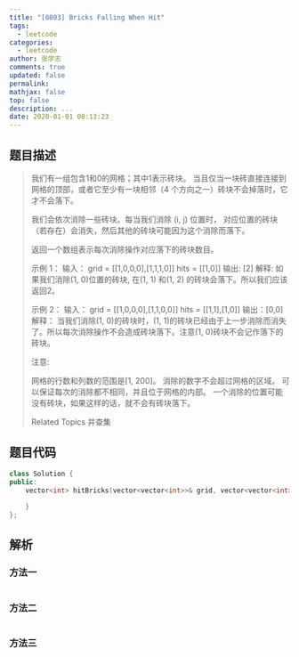 ```yaml
---
title: "[0803] Bricks Falling When Hit"
tags:
  - leetcode
categories:
  - leetcode
author: 张学志
comments: true
updated: false
permalink:
mathjax: false
top: false
description: ...
date: 2020-01-01 00:13:23
---
```


## 题目描述

> 我们有一组包含1和0的网格；其中1表示砖块。 当且仅当一块砖直接连接到网格的顶部，或者它至少有一块相邻（4 个方向之一）砖块不会掉落时，它才不会落下。 
> 
> 我们会依次消除一些砖块。每当我们消除 (i, j) 位置时， 对应位置的砖块（若存在）会消失，然后其他的砖块可能因为这个消除而落下。 
> 
> 返回一个数组表示每次消除操作对应落下的砖块数目。 
> 
> 示例 1：
> 输入：
> grid = [[1,0,0,0],[1,1,1,0]]
> hits = [[1,0]]
> 输出: [2]
> 解释: 
> 如果我们消除(1, 0)位置的砖块, 在(1, 1) 和(1, 2) 的砖块会落下。所以我们应该返回2。 
> 
> 示例 2：
> 输入：
> grid = [[1,0,0,0],[1,1,0,0]]
> hits = [[1,1],[1,0]]
> 输出：[0,0]
> 解释：
> 当我们消除(1, 0)的砖块时，(1, 1)的砖块已经由于上一步消除而消失了。所以每次消除操作不会造成砖块落下。注意(1, 0)砖块不会记作落下的砖块。 
> 
> 注意: 
> 
> 
> 网格的行数和列数的范围是[1, 200]。 
> 消除的数字不会超过网格的区域。 
> 可以保证每次的消除都不相同，并且位于网格的内部。 
> 一个消除的位置可能没有砖块，如果这样的话，就不会有砖块落下。 
> 
> Related Topics 并查集

## 题目代码

```cpp
class Solution {
public:
    vector<int> hitBricks(vector<vector<int>>& grid, vector<vector<int>>& hits) {
        
    }
};
```

## 解析

### 方法一

```cpp

```

### 方法二

```cpp

```

### 方法三

```cpp

```

